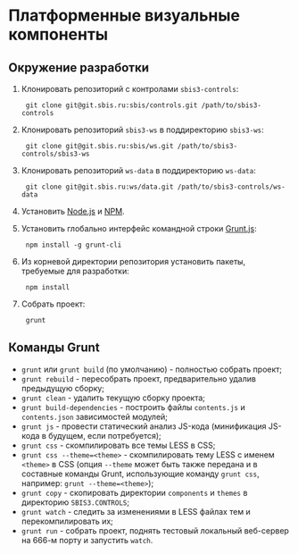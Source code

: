 # Платформенные визуальные компоненты

## Окружение разработки

1. Клонировать репозиторий с контролами `sbis3-controls`:

		git clone git@git.sbis.ru:sbis/controls.git /path/to/sbis3-controls

2. Клонировать репозиторий `sbis3-ws` в поддиректорию `sbis3-ws`:

        git clone git@git.sbis.ru:sbis/ws.git /path/to/sbis3-controls/sbis3-ws

3. Клонировать репозиторий `ws-data` в поддиректорию `ws-data`:

        git clone git@git.sbis.ru:ws/data.git /path/to/sbis3-controls/ws-data

4. Установить [Node.js](http://nodejs.org/) и [NPM](http://npmjs.com).

5. Установить глобально интерфейс командной строки [Grunt.js](http://gruntjs.com):

        npm install -g grunt-cli

6. Из корневой директории репозитория установить пакеты, требуемые для разработки:

        npm install

7. Собрать проект:

        grunt

## Команды Grunt

- `grunt` или `grunt build` (по умолчанию) - полностью собрать проект;
- `grunt rebuild` - пересобрать проект, предварительно удалив предыдущую сборку;
- `grunt clean` - удалить текущую сборку проекта;
- `grunt build-dependencies` - построить файлы `contents.js` и `contents.json` зависимостей модулей;
- `grunt js` - провести статический анализ JS-кода (минификация JS-кода в будущем, если потребуется);
- `grunt css` - скомпилировать все темы LESS в CSS;
- `grunt css --theme=<theme>` - скомпилировать тему LESS с именем `<theme>` в CSS (опция `--theme` может быть
также передана и в составные команды Grunt, использующие команду `grunt css`, например: `grunt --theme=<theme>`);
- `grunt copy` - скопировать директории `components` и `themes` в директорию `SBIS3.CONTROLS`;
- `grunt watch` - следить за изменениями в LESS файлах тем и перекомпилировать их;
- `grunt run` - собрать проект, поднять тестовый локальный веб-сервер на 666-м порту и запустить `watch`.
